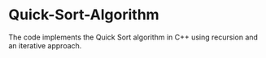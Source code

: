 # Quick-Sort-Algorithm
The code implements the Quick Sort algorithm in C++ using recursion and an iterative approach. 
